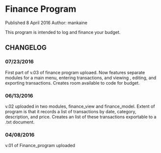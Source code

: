 # Finance Program
Published 8 April 2016
Author: mankaine

This program is intended to log and finance your budget.

## CHANGELOG
### 07/23/2016
First part of v.03 of finance program uploaed. Now features separate modules for a main menu, entering transactions, and viewing , editing, and exporting transactions. Creates room available to code for budget.

### 06/13/2016
v.02 uploaded in two modules, finance_view and finance_model. Extent of program is that it records a list of transactions by date, category, description, and price. Creates an list of these transactions exportable to a .txt document.

### 04/08/2016
v.01 of Finance_program uploaded

